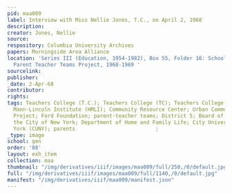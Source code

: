 ```yaml
---
pid: maa009
label: Interview with Miss Nellie Jones, T.C., on April 2, 1968
description:
creator: Jones, Nellie
source:
respository: Columbia University Archives
papers: Morningside Area Alliance
location: 'Series III (Education, 1954-1982), Box 55, Folder 16: School District 5:
  Parent Teacher Teams Project, 1968-1969 '
sourcelink:
publisher:
_date: 2-Apr-68
contributor:
rights:
tags: Teachers College (T.C.); Teachers College (TC); Teachers College (TC); Horace
  Mann-Lincoln Institute (HMLI); Community Resource Center; Urban Community Schools
  Project; Ford Foundation; parent-teacher teams; District 5; Board of Education of
  the City of New York; Department of Home and Family Life; City University of New
  York (CUNY); parents                          ;
_type: image
school: gen
order: '08'
layout: exh_item
collection: maa
thumbnail: "/img/derivatives/iiif/images/maa009/full/250,/0/default.jpg"
full: "/img/derivatives/iiif/images/maa009/full/1140,/0/default.jpg"
manifest: "/img/derivatives/iiif/maa009/manifest.json"
---
```

